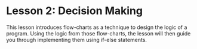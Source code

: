 # Lesson 2: Decision Making

This lesson introduces flow-charts as a technique to design the logic of a program. Using the logic from those flow-charts, the lesson will then guide you through implementing them using if-else statements.